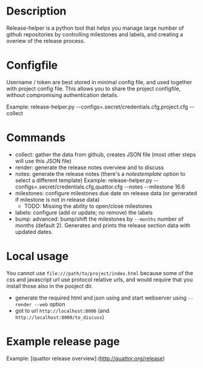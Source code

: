 Description
===========

Release-helper is a python tool that helps you manage large number of
github repositories by controlling milestones and labels,
and creating a overiew of the release process.

Configfile
==========

Username / token are best stored in minimal config file,
and used together with project config file.
This allows you to share the project configfile,
without compromising authentication details.

Example:
    release-helper.py --configs=.secret/credentials.cfg,project.cfg --collect

Commands
========
 * collect: gather the data from github, creates JSON file (most other steps will use this JSON file)
 * render: generate the release notes overview and to discuss
 * notes: generate the release notes (there's a *notestemplate* option to select a different template)
   Example:
       release-helper.py  --configs=.secret/credentials.cfg,quattor.cfg --notes --milestone 16.6
 * milestones: configure milestones due date on release data (or generated if milestone is not in release data)
     * TODO: Missing the ability to open/close milestones
 * labels: configure (add or update; no remove) the labels
 * bump: advanced: bump/shift the milestones by `--months` number of months (default 2).
     Generates and prints the release section data with updated dates.

Local usage
===========
You cannot use `file:///path/to/project/index.html` because some of the css and javascript url use
protocol relative urls, and would require that you install those also in the pooject dir.

* generate the required html and json using and start webserver using `--render --web` option
* got to url `http://localhost:8000` (and `http://localhost:8000/to_discuss`)

Example release page
====================

Example:
    [quattor release overview]:(http://quattor.org/release)
